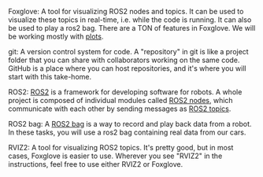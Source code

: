 
Foxglove: A tool for visualizing ROS2 nodes and topics. It can be used to visualize these topics in real-time, i.e. while the code is running. It can also be used to play a ros2 bag. There are a TON of features in Foxglove. We will be working mostly with [plots](https://docs.foxglove.dev/docs/visualization/panels/plot).


git: A version control system for code. A "repository" in git is like a project folder that you can share with collaborators working on the same code. GitHub is a place where you can host repositories, and it's where you will start with this take-home.

ROS2: [ROS2](https://docs.ros.org/en/humble/_downloads/2a9c64e08982f3709e23d20e5dc9f294/ros2-brochure-ltr-web.pdf) is a framework for developing software for robots. A whole project is composed of individual modules called [ROS2 nodes](https://docs.ros.org/en/foxy/Tutorials/Beginner-CLI-Tools/Understanding-ROS2-Nodes/Understanding-ROS2-Nodes.html), which communicate with each other by sending messages as [ROS2 topics](https://docs.ros.org/en/foxy/Tutorials/Beginner-CLI-Tools/Understanding-ROS2-Topics/Understanding-ROS2-Topics.html).

ROS2 bag: A [ROS2 bag](https://docs.ros.org/en/foxy/Tutorials/Beginner-CLI-Tools/Recording-And-Playing-Back-Data/Recording-And-Playing-Back-Data.html) is a way to record and play back data from a robot. In these tasks, you will use a ros2 bag containing real data from our cars.


RVIZ2: A tool for visualizing ROS2 topics. It's pretty good, but in most cases, Foxglove is easier to use. Wherever you see "RVIZ2" in the instructions, feel free to use either RVIZ2 or Foxglove.